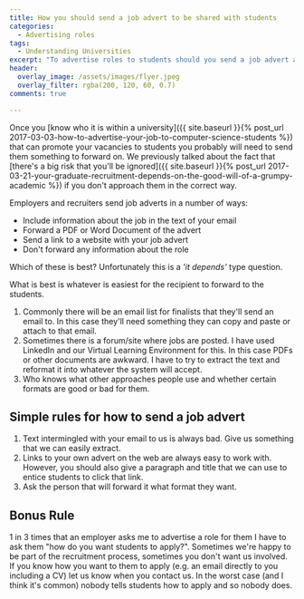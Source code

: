```yaml
---
title: How you should send a job advert to be shared with students
categories:
  - Advertising roles
tags:
  - Understanding Universities
excerpt: "To advertise roles to students should you send a job advert as a PDF? Or just some text in an email? Unfortunately, this is an 'it depends' type question."
header:
  overlay_image: /assets/images/flyer.jpeg
  overlay_filter: rgba(200, 120, 60, 0.7)
comments: true

---
```


Once you [know who it is within a university]({{ site.baseurl }}{% post_url 2017-03-03-how-to-advertise-your-job-to-computer-science-students %}) that can promote your vacancies to students you probably will need to send them something to forward on. We previously talked about the fact that [there's a big risk that you'll be ignored]({{ site.baseurl }}{% post_url 2017-03-21-your-graduate-recruitment-depends-on-the-good-will-of-a-grumpy-academic %}) if you don't approach them in the correct way.

Employers and recruiters send job adverts in a number of ways:

- Include information about the job in the text of your email
- Forward a PDF or Word Document of the advert
- Send a link to a website with your job advert
- Don't forward any information about the role

Which of these is best? Unfortunately this is a _'it depends'_ type question.

What is best is whatever is easiest for the recipient to forward to the students. 

1. Commonly there will be an email list for finalists that they'll send an email to. In this case they'll need something they can copy and paste or attach to that email. 
1. Sometimes there is a forum/site where jobs are posted. I have used LinkedIn and our Virtual Learning Environment for this. In this case PDFs or other documents are awkward. I have to try to extract the text and reformat it into whatever the system will accept. 
1. Who knows what other approaches people use and whether certain formats are good or bad for them.

## Simple rules for how to send a job advert

1. Text intermingled with your email to us is always bad. Give us something that we can easily extract.
1. Links to your own advert on the web are always easy to work with. However, you should also give a paragraph and title that we can use to entice students to click that link.
1. Ask the person that will forward it what format they want.

## Bonus Rule

1 in 3 times that an employer asks me to advertise a role for them I have to ask them "how do you want students to apply?". Sometimes we're happy to be part of the recruitment process, sometimes you don't want us involved. If you know how you want to them to apply (e.g. an email directly to you including a CV) let us know when you contact us. In the worst case (and I think it's common) nobody tells students how to apply and so nobody does.


